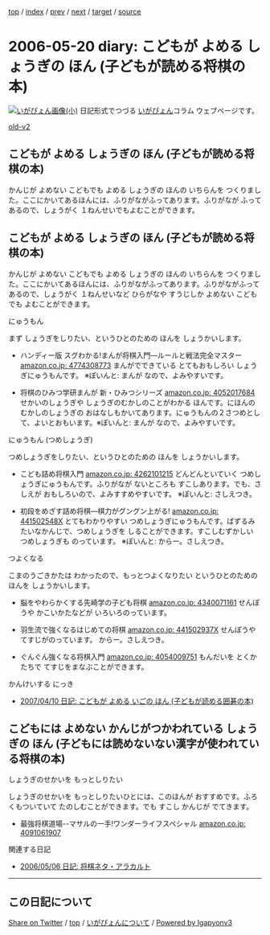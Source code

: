 [top](../index.html) 
 / [index](index.html) 
 / [prev](ig060517.html) 
 / [next](ig060523.html) 
 / [target](https://igapyon.github.io/diary/2006/ig060520.html) 
 / [source](https://github.com/igapyon/diary/blob/gh-pages/2006/ig060520.src.md) 

2006-05-20 diary: こどもが よめる しょうぎの ほん (子どもが読める将棋の本)
=====================================================================================================
[![いがぴょん画像(小)](https://igapyon.github.io/diary/images/iga200306s.jpg "いがぴょん")](https://igapyon.github.io/diary/memo/memoigapyon.html) 日記形式でつづる [いがぴょん](https://igapyon.github.io/diary/memo/memoigapyon.html)コラム ウェブページです。

[old-v2](ig060520-orig.html)

## こどもが よめる しょうぎの ほん (子どもが読める将棋の本)

かんじが よめない こどもでも よめる しょうぎの ほんの いちらんを つくりました。ここにかいてあるほんには、ふりがながふってあります。ふりがなが ふってあるので、しょうがく １ねんせいでもよむことができます。


## こどもが よめる しょうぎの ほん (子どもが読める将棋の本)

かんじが よめない こどもでも よめる しょうぎの ほんの いちらんを つくりました。ここにかいてあるほんには、ふりがながふってあります。ふりがながふってあるので、しょうがく １ねんせいなど ひらがなや すうじしか よめない こどもでも よむことができます。

にゅうもん

まず しょうぎをしりたい、というひとのための ほんを しょうかいします。

* ハンディー版 スグわかる!まんが将棋入門―ルールと戦法完全マスター
  [amazon.co.jp: 4774308773](http://www.amazon.co.jp/exec/obidos/ASIN/4774308773/igapyondiary-22)
  まんがでできている とてもおもしろい しょうぎにゅうもんです。
  ※ぽいんと: まんが なので、よみやすいです。
  
* 将棋のひみつ学研まんが 新・ひみつシリーズ
  [amazon.co.jp: 4052017684](http://www.amazon.co.jp/exec/obidos/ASIN/4052017684/igapyondiary-22)
  せかいのしょうぎや しょうぎのむかしのことがわかる ほんです。にほんの むかしのしょうぎの おはなしもかいてあります。にゅうもんの２さつめとして、よいとおもいます。※ぽいんと: まんが なので、よみやすいです。

にゅうもん (つめしょうぎ)

つめしょうぎをしりたい、というひとのための ほんを しょうかいします。

* こども詰め将棋入門
  [amazon.co.jp: 4262101215](http://www.amazon.co.jp/exec/obidos/ASIN/4262101215/igapyondiary-22)
  どんどんといていく つめしょうぎにゅうもんです。ふりがなが ないところも すこしあります。でも、さしえが おもしろいので、よみすすめやすいです。
  ※ぽいんと: さしえつき。
  
* 初段をめざす詰め将棋―棋力がグングン上がる!
  [amazon.co.jp: 441502548X](http://www.amazon.co.jp/exec/obidos/ASIN/441502548X/igapyondiary-22)
  とてもわかりやすい つめしょうぎにゅうもんです。ぱずるみたいなかんじで、つめしょうぎを しることができます。すこしむずかしい つめしょうぎも
  のっています。
  ※ぽいんと: からー。さしえつき。

つよくなる

こまのうごきかたは わかったので、もっとつよくなりたい というひとのための ほんを しょうかいします。

* 脳をやわらかくする先崎学の子ども将棋
  [amazon.co.jp: 4340071161](http://www.amazon.co.jp/exec/obidos/ASIN/4340071161/igapyondiary-22)
  せんぽうや かこいかたなどが いろいろのっています。
  
* 羽生流で強くなるはじめての将棋
  [amazon.co.jp: 441502937X](http://www.amazon.co.jp/exec/obidos/ASIN/441502937X/igapyondiary-22)
  せんぽうや てすじがのっています。
  からー。さしえつき。
  
* ぐんぐん強くなる将棋入門
  [amazon.co.jp: 4054009751](http://www.amazon.co.jp/exec/obidos/ASIN/4054009751/igapyondiary-22)
  もんだいを とくかたちで てすじをまなぶことができます。

かんけいする にっき

* [2007/04/10 日記: こどもが よめる いごの ほん (子どもが読める囲碁の本)](../2007/ig070410.html)

## こどもには よめない かんじがつかわれている しょうぎの ほん (子どもには読めないない漢字が使われている将棋の本)

しょうぎのせかいを もっとしりたい

しょうぎのせかいを もっとしりたいひとには、このほんが おすすめです。ふろくもついていて たのしむことができます。でも すこし かんじが でてきます。

* 最強将棋道場--マサルの一手!ワンダーライフスペシャル
  [amazon.co.jp: 4091061907](http://www.amazon.co.jp/exec/obidos/ASIN/4091061907/igapyondiary-22)

関連する日記

* [2006/05/06 日記: 将棋ネタ・アラカルト](ig060506.html)


----------------------------------------------------------------------------------------------------

## この日記について

[Share on Twitter](https://twitter.com/intent/tweet?hashtags=igapyon%2Cdiary%2C%E3%81%84%E3%81%8C%E3%81%B4%E3%82%87%E3%82%93&text=%E3%81%93%E3%81%A9%E3%82%82%E3%81%8C+%E3%82%88%E3%82%81%E3%82%8B+%E3%81%97%E3%82%87%E3%81%86%E3%81%8E%E3%81%AE+%E3%81%BB%E3%82%93+%28%E5%AD%90%E3%81%A9%E3%82%82%E3%81%8C%E8%AA%AD%E3%82%81%E3%82%8B%E5%B0%86%E6%A3%8B%E3%81%AE%E6%9C%AC%29&url=https%3A%2F%2Figapyon.github.io%2Fdiary%2F2006%2Fig060520.html) / [top](../index.html) / [いがぴょんについて](https://igapyon.github.io/diary/memo/memoigapyon.html) / [Powered by Igapyonv3](https://github.com/igapyon/igapyonv3)
